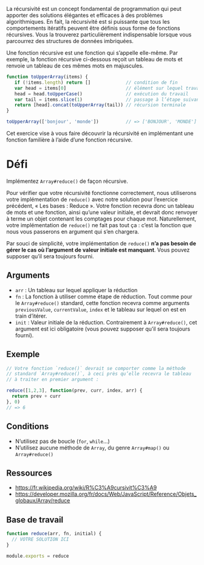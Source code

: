La récursivité est un concept fondamental de programmation qui peut apporter des solutions élégantes et efficaces à des problèmes algorithmiques.  En fait, la récursivité est si puissante que tous les comportements itératifs peuvent être définis sous forme de fonctions récursives.  Vous la trouverez particulièrement indispensable lorsque vous parcourrez des structures de données imbriquées.

Une fonction récursive est une fonction qui s’appelle elle-même.  Par exemple, la fonction récursive ci-dessous reçoit un tableau de mots et renvoie un tableau de ces mêmes mots en majuscules.

```js
function toUpperArray(items) {
   if (!items.length) return []             // condition de fin
   var head = items[0]                      // élément sur lequel travailler
   head = head.toUpperCase()                // exécution du travail
   var tail = items.slice(1)                // passage à l’étape suivante
   return [head].concat(toUpperArray(tail)) // récursion terminale
}

toUpperArray(['bonjour', 'monde'])          // => ['BONJOUR', 'MONDE']
```

Cet exercice vise à vous faire découvrir la récursivité en implémentant une fonction familière à l’aide d’une fonction récursive.

# Défi

Implémentez `Array#reduce()` de façon récursive.

Pour vérifier que votre récursivité fonctionne correctement, nous utiliserons votre implémentation de `reduce()` avec notre solution pour l’exercice précédent, « Les bases : Reduce ».  Votre fonction recevra donc un tableau de mots et une fonction, ainsi qu’une valeur initiale, et devrait donc renvoyer à terme un objet contenant les comptages pour chaque mot.  Naturellement, votre implémentation de `reduce()` ne fait pas tout ça : c’est la fonction que nous vous passerons en argument qui s’en chargera.

Par souci de simplicité, votre implémentation de `reduce()` **n’a pas besoin de gérer le cas où l’argument de valeur initiale est manquant**.  Vous pouvez supposer qu’il sera toujours fourni.

## Arguments

* `arr` : Un tableau sur lequel appliquer la réduction
* `fn` : La fonction à utiliser comme étape de réduction.  Tout comme pour le `Array#reduce()` standard, cette fonction recevra comme arguments `previousValue`, `currentValue`, `index` et le tableau sur lequel on est en train d’itérer.
* `init` : Valeur initiale de la réduction.  Contrairement à `Array#reduce()`, cet argument est ici obligatoire (vous pouvez supposer qu’il sera toujours fourni).

## Exemple

```js
// Votre fonction `reduce()` devrait se comporter comme la méthode
// standard `Array#reduce()`, à ceci près qu’elle recevra le tableau
// à traiter en premier argument :

reduce([1,2,3], function(prev, curr, index, arr) {
  return prev + curr
}, 0)
// => 6
```

## Conditions

* N’utilisez pas de boucle (`for`, `while`…)
* N’utilisez aucune méthode de `Array`, du genre `Array#map()` ou `Array#reduce()`

## Ressources

* https://fr.wikipedia.org/wiki/R%C3%A9cursivit%C3%A9
* https://developer.mozilla.org/fr/docs/Web/JavaScript/Reference/Objets_globaux/Array/reduce

## Base de travail

```js
function reduce(arr, fn, initial) {
  // VOTRE SOLUTION ICI
}

module.exports = reduce
```
